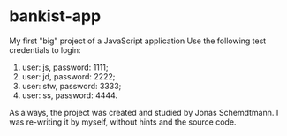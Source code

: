 # bankist-app
My first "big" project of a JavaScript application
Use the following test credentials to login:

1. user: js, password: 1111;
2. user: jd, password: 2222;
3. user: stw, password: 3333;
4. user: ss, password: 4444.

As always, the project was created and studied by Jonas Schemdtmann. I was re-writing it by myself, without hints and the source code.
